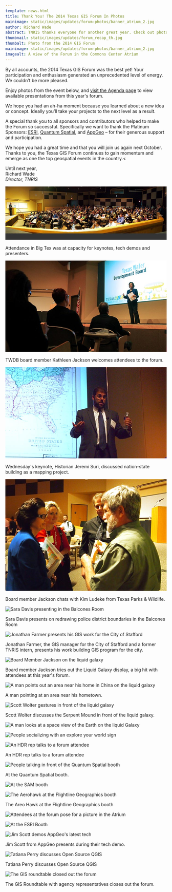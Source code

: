 ```yaml
---
template: news.html
title: Thank You! The 2014 Texas GIS Forum In Photos
mainimage: static/images/updates/forum-photos/banner_atrium_2.jpg
author: Richard Wade
abstract: TNRIS thanks everyone for another great year. Check out photos and highlights from this year's event.
thumbnail: static/images/updates/forum_recap_th.jpg
thumbalt: Photo from the 2014 GIS Forum
mainimage: static/images/updates/forum-photos/banner_atrium_2.jpg
imagealt: A view of the Forum in the Commons Center Atrium
---
```


By all accounts, the 2014 Texas GIS Forum was the best yet! Your participation and enthusiasm generated an unprecedented level of energy. We couldn’t be more pleased.
 
Enjoy photos from the event below, and [visit the Agenda page](http://www.tnris.org/2014gisforum#agenda) to view available presentations from this year's forum.

We hope you had an ah-ha moment because you learned about a new idea or concept. Ideally you’ll take your projects to the next level as a result.
 
A special thank you to all sponsors and contributors who helped to make the Forum so successful.  Specifically we want to thank the  Platinum Sponsors: [ESRI](http://www.esri.com), [Quantum Spatial](http://www.quantumspatial.com), and [AppGeo](http://www.appgeo.com) – for their generous support and participation.
 
We hope you had a great time and that you will join us again next October. Thanks to you, the Texas GIS Forum continues to gain momentum and emerge as one the top geospatial events in the country.<
 
Until next year,  
Richard Wade  
*Director, TNRIS*


![A panorama of Big Tex full of attendees](static/images/updates/forum-photos/big_tex_panorama.jpg)

Attendance in Big Tex was at capacity for keynotes, tech demos and presenters.

![Board Member Kathleen Jackson welcomes attendees to the forum](static/images/updates/forum-photos/jackson_intro.jpg)

TWDB board member Kathleen Jackson welcomes attendees to the forum.

![Wednesday Keynote Jeremi Suri](static/images/updates/forum-photos/jeremi_suri_gesture.jpg)

Wednesday's keynote, Historian Jeremi Suri, discussed nation-state building as a mapping project.

![TWDB board member Kathleen Jackson chats with Kim Ludeke from Texas Parks & Wildlife](static/images/updates/forum-photos/jackson_wade_ludeke.jpg)

Board member Jackson chats with Kim Ludeke from Texas Parks & Wildlife.

<img src="{{m.link('static/images/updates/forum-photos/sara_davis.jpg')}}"  alt="Sara Davis presenting in the Balcones Room">
<p>Sara Davis presents on redrawing police district boundaries in the Balcones Room</p>
<img src="{{m.link('static/images/updates/forum-photos/farmer_balcones.jpg')}}"  alt="Jonathan Farmer presents his GIS work for the City of Stafford">
<p>Jonathan Farmer, the GIS manager for the City of Stafford and a former TNRIS intern, presents his work building GIS program for the city.</p>
<img src="{{m.link('static/images/updates/forum-photos/liquid_galaxy_jackson.jpg')}}"  alt="Board Member Jackson on the liquid galaxy">
<p>Board member Jackson tries out the Liquid Galaxy display, a big hit with attendees at this year's forum.</p>
<img src="{{m.link('static/images/updates/forum-photos/liquid_galaxy_pointing.jpg')}}"  alt="A man points out an area near his home in China on the liquid galaxy">
<p>A man pointing at an area near his hometown.</p>
<img src="{{m.link('static/images/updates/forum-photos/wolter_liquid.jpg')}}"  alt="Scott Wolter gestures in front of the liquid galaxy">
<p>Scott Wolter discusses the Serpent Mound in front of the liquid galaxy.</p>
<img src="{{m.link('static/images/updates/forum-photos/liquid_galaxy_globe.jpg')}}"  alt="A man looks at a space view of the Earth on the liquid Galaxy">
<p></p>
<img src="{{m.link('static/images/updates/forum-photos/explore_ur_world.jpg')}}"  alt="People socializing with an explore your world sign">
<p></p>
<img src="{{m.link('static/images/updates/forum-photos/hdr_booth.jpg')}}"  alt="An HDR rep talks to a forum attendee">
<p>An HDR rep talks to a forum attendee</p>
<img src="{{m.link('static/images/updates/forum-photos/quantum_booth_2.jpg')}}"  alt="People talking in front of the Quantum Spatial booth">
<p>At the Quantum Spatial booth.</p>
<img src="{{m.link('static/images/updates/forum-photos/sam_booth_2.jpg')}}"  alt="At the SAM booth">
<p></p>
<img src="{{m.link('static/images/updates/forum-photos/areo_hawk.jpg')}}"  alt="The Aerohawk at the Flightline Geographics booth">
<p>The Areo Hawk at the Flightline Geographics booth</p>
<img src="{{m.link('static/images/updates/forum-photos/shelby_gayla.jpg')}}"  alt="Attendees at the forum pose for a picture in the Atrium">
<p></p>
<img src="{{m.link('static/images/updates/forum-photos/esri_computer.jpg')}}"  alt="At the ESRI Booth">
<p></p>
<img src="{{m.link('static/images/updates/forum-photos/scott_appgeo.jpg')}}"  alt="Jim Scott demos AppGeo's latest tech">
<p>Jim Scott from AppGeo presents during their tech demo.</p>
<img src="{{m.link('static/images/updates/forum-photos/tatiana_perry.jpg')}}"  alt="Tatiana Perry discusses Open Source QGIS">
<p>Tatiana Perry discusses Open Source QGIS</p>
<img src="{{m.link('static/images/updates/forum-photos/roundtable_bigtex.jpg')}}"  alt="The GIS roundtable closed out the forum">
<p>The GIS Roundtable with agency representatives closes out the forum.</p>
